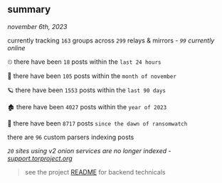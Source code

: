 
## summary
_november 6th, 2023_

currently tracking `163` groups across `299` relays & mirrors - _`99` currently online_

⏲ there have been `18` posts within the `last 24 hours`

🦈 there have been `105` posts within the `month of november`

🪐 there have been `1553` posts within the `last 90 days`

🏚 there have been `4027` posts within the `year of 2023`

🦕 there have been `8717` posts `since the dawn of ransomwatch`

there are `96` custom parsers indexing posts

_`20` sites using v2 onion services are no longer indexed - [support.torproject.org](https://support.torproject.org/onionservices/v2-deprecation/)_

> see the project [README](https://github.com/joshhighet/ransomwatch#ransomwatch--) for backend technicals
